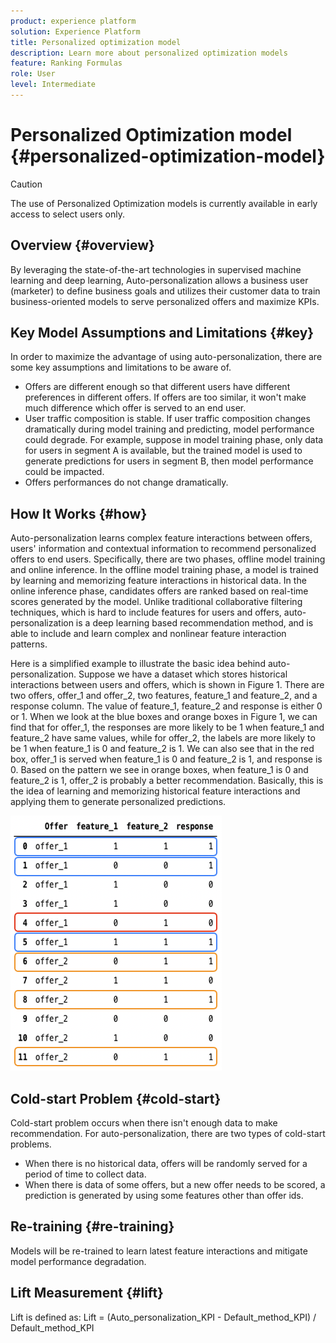 ```yaml
---
product: experience platform
solution: Experience Platform
title: Personalized optimization model
description: Learn more about personalized optimization models
feature: Ranking Formulas
role: User
level: Intermediate
---
```

# Personalized Optimization model {#personalized-optimization-model}

>[!CAUTION]
>
>The use of Personalized Optimization models is currently available in early access to select users only.

## Overview {#overview}

By leveraging the state-of-the-art technologies in supervised machine learning and deep learning, Auto-personalization allows a business user (marketer) to define business goals and utilizes their customer data to train business-oriented models to serve personalized offers and maximize KPIs.

## Key Model Assumptions and Limitations {#key}

In order to maximize the advantage of using auto-personalization, there are some key assumptions and limitations to be aware of. 

* Offers are different enough so that different users have different preferences in different offers. If offers are too similar, it won't make much difference which offer is served to an end user. 
* User traffic composition is stable. If user traffic composition changes dramatically during model training and predicting, model performance could degrade. For example, suppose in model training phase, only data for users in segment A is available, but the trained model is used to generate predictions for users in segment B, then model performance could be impacted.
* Offers performances do not change dramatically.

## How It Works {#how}

Auto-personalization learns complex feature interactions between offers, users' information and contextual information to recommend personalized offers to end users. Specifically, there are two phases, offline model training and online inference. In the offline model training phase, a model is trained by learning and memorizing feature interactions in historical data. In the online inference phase, candidates offers are ranked based on real-time scores generated by the model. Unlike traditional collaborative filtering techniques, which is hard to include features for users and offers, auto-personalization is a deep learning based recommendation method, and is able to include and learn complex and nonlinear feature interaction patterns. 

Here is a simplified example to illustrate the basic idea behind auto-personalization. Suppose we have a dataset which stores historical interactions between users and offers, which is shown in Figure 1. There are two offers, offer_1 and offer_2, two features, feature_1 and feature_2, and a response column. The value of feature_1, feature_2 and response is either 0 or 1. When we look at the blue boxes and orange boxes in Figure 1, we can find that for offer_1, the responses are more likely to be 1 when feature_1 and feature_2 have same values, while for offer_2, the labels are more likely to be 1 when feature_1 is 0 and feature_2 is 1. We can also see that in the red box, offer_1 is served when feature_1 is 0 and feature_2 is 1, and response is 0. Based on the pattern we see in orange boxes, when feature_1 is 0 and feature_2 is 1, offer_2 is probably a better recommendation. Basically, this is the idea of learning and memorizing historical feature interactions and applying them to generate personalized predictions. 

![](../assets/perso-ranking-schema.png)

## Cold-start Problem {#cold-start}

Cold-start problem occurs when there isn't enough data to make recommendation. For auto-personalization, there are two types of cold-start problems.

* When there is no historical data, offers will be randomly served for a period of time to collect data.
* When there is data of some offers, but a new offer needs to be scored, a prediction is generated by using some features other than offer ids.

## Re-training {#re-training}

Models will be re-trained to learn latest feature interactions and mitigate model performance degradation.

## Lift Measurement {#lift}

Lift is defined as: Lift = (Auto_personalization_KPI - Default_method_KPI) / Default_method_KPI


